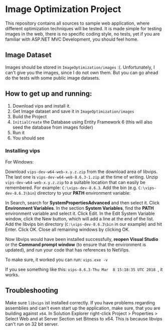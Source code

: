 # Image Optimization Project

This repository contains all sources to sample web application, where different optimization techniques will be tested. It is made simple for testing images in the web, there is no specific coding style, no tests, yet if you are familiar with ASP.NET MVC Development, you should feel home.


## Image Dataset

Images should be stored in `ImageOptimization/images` :(. Unfortunately, I can't give you the images, since I do not own them. But you can go ahead do the tests with some public image datasets.


## How to get up and running: 

1. Download vips and install it.
2. Get Image dataset and save it in `ImageOptimization/images`
3. Build the Project
4. `InitialCreate` the Database using Entity Framework 6 (this will also seed the database from images folder)
5. Run it
6. You should see


### Installing vips

For Windows:

Download `vips-dev-w64-web-x.y.z.zip` from the download area of libvips. The last one is `vips-dev-w64-web-8.6.3-1.zip` at the time of writing.
Unzip `vips-dev-w64-web-x.y.z.zip` to a suitable location that can easily be remembered. For example: `C:\vips-dev-8.6.3`.
Add the bin (e.g. `C:\vips-dev-8.6.3\bin`) directory to your **PATH** environment variable:

In Search, search for **SystemPropertiesAdvanced** and then select it.
Click **Environment Variables**. In the section **System Variables**, find the **PATH** environment variable and select it. Click Edit.
In the Edit System Variable window, click the New button, which will add a line at the end of the list. Add the libvips bin directory (`C:\vips-dev-8.6.3\bin` in our example) and hit Enter. Click OK. Close all remaining windows by clicking OK.

Now libvips would have been installed successfully, **reopen Visual Studio** or the **Command prompt window** (to ensure that the environment is updated), and run your code that has references to NetVips.

To make sure, it worked you can run: ``` vips.exe -v ```

If you see something like this: ```vips-8.6.3-Thu Mar  8 15:18:35 UTC 2018 ```, it works.

## Troubleshooting

Make sure `libvips` ist installed correctly. If you have problems regarding assemblies and can't even start up the application, make sure, that you are building against `x64`. In Solution Explorer right-click Project > Properties > Select Web and at Server Section set Bitness to x64. This is because libvips can't run on 32 bit server.